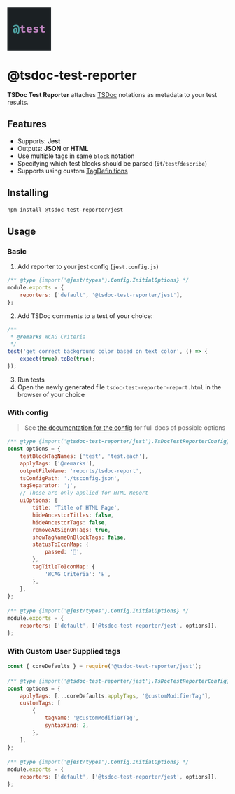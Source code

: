 <img src="logo.png" width="100" height="100" align="center" />

# @tsdoc-test-reporter

**TSDoc Test Reporter** attaches [TSDoc](https://tsdoc.org/) notations as metadata to your test results.

## Features

- Supports: **Jest**
- Outputs: **JSON** or **HTML**
- Use multiple tags in same `block` notation
- Specifying which test blocks should be parsed (`it`/`test`/`describe`)
- Supports using custom [TagDefinitions](https://tsdoc.org/pages/packages/tsdoc-config/)

## Installing

```bash
npm install @tsdoc-test-reporter/jest
```

## Usage

### Basic

1. Add reporter to your jest config (`jest.config.js`)

```js
/** @type {import('@jest/types').Config.InitialOptions} */
module.exports = {
	reporters: ['default', '@tsdoc-test-reporter/jest'],
};
```

2. Add TSDoc comments to a test of your choice:

```ts
/**
 * @remarks WCAG Criteria
 */
test('get correct background color based on text color', () => {
	expect(true).toBe(true);
});
```

3. Run tests
4. Open the newly generated file `tsdoc-test-reporter-report.html` in the browser of your choice

### With config

> See [the documentation for the config](https://tsdoc-test-reporter.github.io/reporter/types/jest_src.TsDocTestReporterConfig.html) for full docs of possible options

```js
/** @type {import('@tsdoc-test-reporter/jest').TsDocTestReporterConfig} */
const options = {
	testBlockTagNames: ['test', 'test.each'],
	applyTags: ['@remarks'],
	outputFileName: 'reports/tsdoc-report',
	tsConfigPath: './tsconfig.json',
	tagSeparator: ';',
	// These are only applied for HTML Report
	uiOptions: {
		title: 'Title of HTML Page',
		hideAncestorTitles: false,
		hideAncestorTags: false,
		removeAtSignOnTags: true,
		showTagNameOnBlockTags: false,
		statusToIconMap: {
			passed: '🎉',
		},
		tagTitleToIconMap: {
			'WCAG Criteria': '♿',
		},
	},
};

/** @type {import('@jest/types').Config.InitialOptions} */
module.exports = {
	reporters: ['default', ['@tsdoc-test-reporter/jest', options]],
};
```

### With Custom User Supplied tags

```js
const { coreDefaults } = require('@tsdoc-test-reporter/jest');

/** @type {import('@tsdoc-test-reporter/jest').TsDocTestReporterConfig} */
const options = {
	applyTags: [...coreDefaults.applyTags, '@customModifierTag'],
	customTags: [
		{
			tagName: '@customModifierTag',
			syntaxKind: 2,
		},
	],
};

/** @type {import('@jest/types').Config.InitialOptions} */
module.exports = {
	reporters: ['default', ['@tsdoc-test-reporter/jest', options]],
};
```
